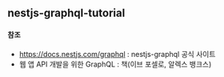 ## nestjs-graphql-tutorial

#### 참조

- https://docs.nestjs.com/graphql : nestjs-graphql 공식 사이트
- 웹 앱 API 개발을 위한 GraphQL : 책(이브 포셀로, 알렉스 뱅크스)
